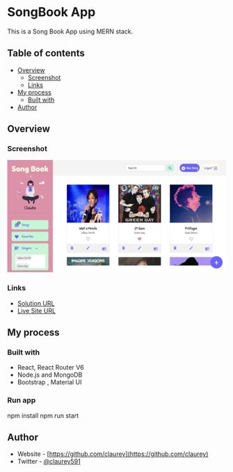 # SongBook App

This is a Song Book App using MERN stack.

## Table of contents

- [Overview](#overview)
  - [Screenshot](#screenshot)
  - [Links](#links)
- [My process](#my-process)
  - [Built with](#built-with)
- [Author](#author)

## Overview

### Screenshot

![](preview-screenshot.jpg)

### Links

- [Solution URL](https://github.com/claurey/songbook-app)
- [Live Site URL](https://songbook-mern.herokuapp.com/)

## My process

### Built with

- React, React Router V6
- Node.js and MongoDB
- Bootstrap , Material UI

### Run app
npm install
npm run start

## Author

- Website - [https://github.com/claurey](https://github.com/claurey)
- Twitter - [@claurey591](https://www.twitter.com/claurey591)
